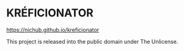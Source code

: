 # KRÉFICIONATOR

https://nichub.github.io/kreficionator

This project is released into the public domain under The Unlicense.
